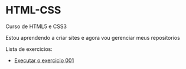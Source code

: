 # HTML-CSS
Curso de HTML5 e CSS3

Estou aprendendo a criar sites e agora vou gerenciar meus repositorios

<p>Lista de exercicios: </p>
<ul>
    <li><a href="https://cainagabrieel.github.io/HTML-CSS/EXERCICIOS/ex001/index.html">Executar o exercicio 001</a></li>
</ul>